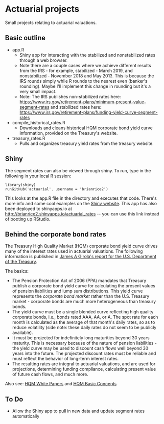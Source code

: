 # Actuarial projects

Small projects relating to actuarial valuations.

## Basic outline

* app.R
  * Shiny app for interacting with the stabilized and nonstabilized rates through a web browser.
  * Note there are a couple cases where we achieve different results from the IRS - for example, stabilized - March 2019, and nonstabilized - November 2018 and May 2013. This is because the IRS rounds simply while R rounds to the nearest even (banker's rounding). Maybe I'll implement this change in rounding but it's a very small impact.
  * Note: The IRS publishes non-stabilized rates here: https://www.irs.gov/retirement-plans/minimum-present-value-segment-rates
and stabilized rates here: https://www.irs.gov/retirement-plans/funding-yield-curve-segment-rates
* compile_historical_rates.R
  * Downloads and cleans historical HQM corporate bond yield curve information, provided on the Treasury's website.
* treasury_rates.R
  * Pulls and organizes treasury yield rates from the treasury website.

## Shiny

The segment rates can also be viewed through shiny. To run, type in the following in your local R session:

```
library(shiny)
runGitHub('actuarial', username = 'brianrice2')
```

This looks at the app.R file in the directory and executes that code. There's more info and some cool examples on the [Shiny website][4]. This app has also been deployed to shinyapps.io at http://brianrice2.shinyapps.io/actuarial_rates -- you can use this link instead of booting up RStudio.

## Behind the corporate bond rates

The Treasury High Quality Market (HQM) corporate bond yield curve drives many of the interest rates used in actuarial valuations. The following information is published in [James A Girola's report for the U.S. Department of the Treasury][1].

The basics:

* The Pension Protection Act of 2006 (PPA) mandates that Treasury publish a corporate bond yield curve for calculating the present values of pension liabilities and lump sum distributions. This yield curve represents the *corporate bond market* rather than the U.S. Treasury market - corporate bonds are much more heterogeneous than treasury bonds.
* The yield curve must be a single blended curve reflecting high quality corporate bonds, i.e., bonds rated AAA, AA, or A. The spot rate for each month is calculated as the average of that month's daily rates, so as to reduce volatility (side note: these daily rates do not seem to be publicly available).
* It must be projected for indefinitely long maturities beyond 30 years maturity. This is necessary because of the nature of pension liabilities - the yield curve may be used to discount cash flows well beyond 30 years into the future. The projected discount rates must be reliable and must reflect the behavior of long-term interest rates.
* The resulting rates are integral to actuarial valuations, and are used for projections, determining funding compliance, calculating present value of future cash flows, and much more.


Also see: [HQM White Papers][2] and [HQM Basic Concepts][3]

[1]: https://www.treasury.gov/resource-center/economic-policy/corp-bond-yield/Documents/hqm_pres.pdf
[2]: https://www.treasury.gov/resource-center/economic-policy/corp-bond-yield/Documents/pension_yieldcurve_020705.pdf
[3]: https://www.treasury.gov/resource-center/economic-policy/corp-bond-yield/Documents/ycp_oct2011.pdf
[4]: https://shiny.rstudio.com

## To Do

* Allow the Shiny app to pull in new data and update segment rates automatically
